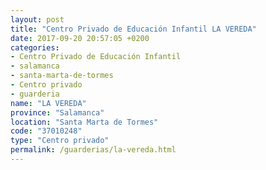 ```yaml
---
layout: post
title: "Centro Privado de Educación Infantil LA VEREDA"
date: 2017-09-20 20:57:05 +0200
categories:
- Centro Privado de Educación Infantil
- salamanca
- santa-marta-de-tormes
- Centro privado
- guarderia
name: "LA VEREDA"
province: "Salamanca"
location: "Santa Marta de Tormes"
code: "37010248"
type: "Centro privado"
permalink: /guarderias/la-vereda.html
---
```

